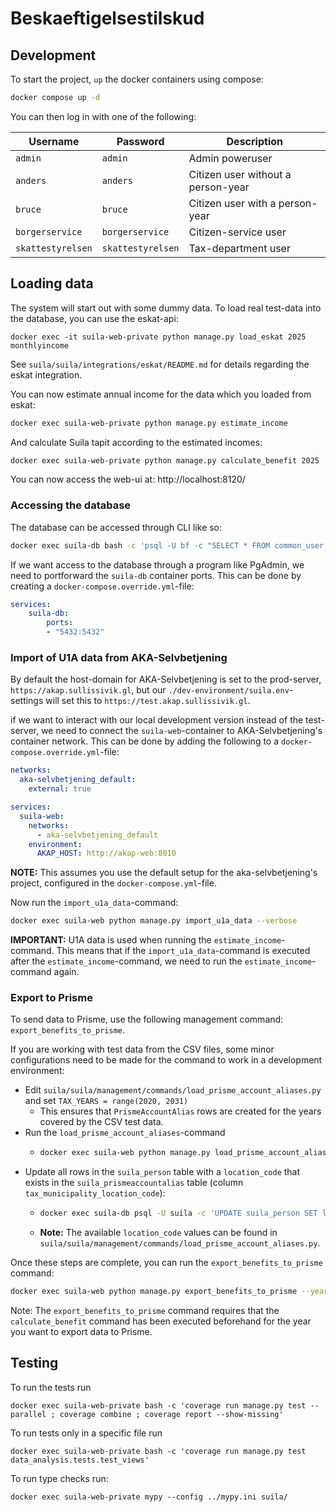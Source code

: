 # Beskaeftigelsestilskud

## Development

To start the project, `up` the docker containers using compose:

```bash
docker compose up -d
```

You can then log in with one of the following:

| Username         | Password         | Description                         |
|------------------|------------------|-------------------------------------|
| `admin`          | `admin`          | Admin poweruser                     |
| `anders`         | `anders`         | Citizen user without a person-year  |
| `bruce`          | `bruce`          | Citizen user with a person-year     |
| `borgerservice`  | `borgerservice`  | Citizen-service user                |
| `skattestyrelsen`| `skattestyrelsen`| Tax-department user                 |


## Loading data
The system will start out with some dummy data. To load real test-data into the
database, you can use the eskat-api:

```
docker exec -it suila-web-private python manage.py load_eskat 2025 monthlyincome
```

See `suila/suila/integrations/eskat/README.md` for details regarding the eskat
integration.

You can now estimate annual income for the data which you loaded from eskat:

```bash
docker exec suila-web-private python manage.py estimate_income
```

And calculate Suila tapit according to the estimated incomes:
```bash
docker exec suila-web-private python manage.py calculate_benefit 2025
```

You can now access the web-ui at: http://localhost:8120/

### Accessing the database

The database can be accessed through CLI like so:

```bash
docker exec suila-db bash -c 'psql -U bf -c "SELECT * FROM common_user;"'
```

If we want access to the database through a program like PgAdmin, we need to portforward the `suila-db` container ports.
This can be done by creating a `docker-compose.override.yml`-file:

```yml
services:
    suila-db:
        ports:
        - "5432:5432"
```

### Import of U1A data from AKA-Selvbetjening

By default the host-domain for AKA-Selvbetjening is set to the prod-server, `https://akap.sullissivik.gl`, but our `./dev-environment/suila.env`-settings will set this to `https://test.akap.sullissivik.gl`.

if we want to interact with our local development version instead of the test-server, we need to connect
the `suila-web`-container to AKA-Selvbetjening's container network. This can be done by adding the following
to a `docker-compose.override.yml`-file:

```yml
networks:
  aka-selvbetjening_default:
    external: true

services:
  suila-web:
    networks:
      - aka-selvbetjening_default
    environment:
      AKAP_HOST: http://akap-web:8010
```

**NOTE:** This assumes you use the default setup for the aka-selvbetjening's project,
configured in the `docker-compose.yml`-file.

Now run the `import_u1a_data`-command:

```bash
docker exec suila-web python manage.py import_u1a_data --verbose
```

**IMPORTANT:** U1A data is used when running the `estimate_income`-command.
This means that if the `import_u1a_data`-command is executed after the `estimate_income`-command, we need to run the
`estimate_income`-command again.

### Export to Prisme

To send data to Prisme, use the following management command: `export_benefits_to_prisme`.

If you are working with test data from the CSV files, some minor configurations need to be
made for the command to work in a development environment:

* Edit `suila/suila/management/commands/load_prisme_account_aliases.py` and set `TAX_YEARS = range(2020, 2031)`
  * This ensures that `PrismeAccountAlias` rows are created for the years covered by the CSV test data.
* Run the `load_prisme_account_aliases`-command
  * ```bash
    docker exec suila-web python manage.py load_prisme_account_aliases
    ```
* Update all rows in the `suila_person` table with a `location_code` that exists in the `suila_prismeaccountalias` table (column `tax_municipality_location_code`):
  * ```bash
    docker exec suila-db psql -U suila -c 'UPDATE suila_person SET location_code = 961'
    ```
  * **Note:** The available `location_code` values can be found in `suila/suila/management/commands/load_prisme_account_aliases.py`.

Once these steps are complete, you can run the `export_benefits_to_prisme` command:

```bash
docker exec suila-web python manage.py export_benefits_to_prisme --year=2023 --month=01
```

Note: The `export_benefits_to_prisme` command requires that the `calculate_benefit` command has been executed beforehand for the
year you want to export data to Prisme.

## Testing

To run the tests run
```shell
docker exec suila-web-private bash -c 'coverage run manage.py test --parallel ; coverage combine ; coverage report --show-missing'
```

To run tests only in a specific file run
```shell
docker exec suila-web-private bash -c 'coverage run manage.py test data_analysis.tests.test_views'
```

To run type checks run:

```shell
docker exec suila-web-private mypy --config ../mypy.ini suila/
```

